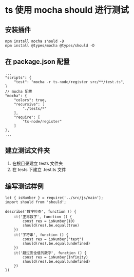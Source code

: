 
# ts 使用 mocha should 进行测试
## 安装插件

```
npm install mocha should -D
npm install @types/mocha @types/should -D
```

## 在 package.json 配置

```
...
"scripts": {
    "test": "mocha -r ts-node/register src/**/test.ts",
}
// mocha 配置
"mocha": {
    "colors": true,
    "recursive": [
        "./tests/*"
    ],
    "require": [
        "ts-node/register"
    ]
},
...
```

## 建立测试文件夹
1. 在根目录建立 tests 文件夹
2. 在 tests 下建立 .test.ts 文件

## 编写测试样例

```
let { isNumber } = require('../src/js/main');
import should from 'should';

describe('数字检查', function () {
    it('正常数字', function () {
        const res = isNumber(10)
        should(res).be.equal(true)
    })
    it('字符串', function () {
        const res = isNumber("test")
        should(res).be.equal(undefined)
    })
    it('超过安全值的数字', function () {
        const res = isNumber(Infinity)
        should(res).be.equal(undefined)
    })
})
```